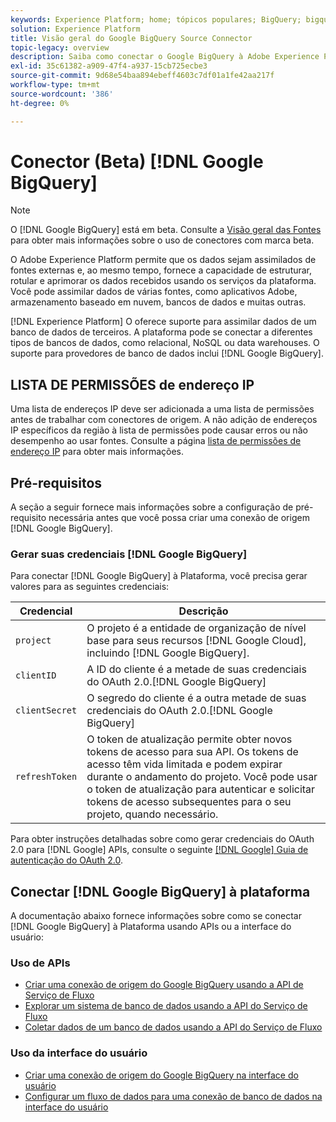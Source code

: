 ```yaml
---
keywords: Experience Platform; home; tópicos populares; BigQuery; bigquery; Google BigQuery; google bigquery
solution: Experience Platform
title: Visão geral do Google BigQuery Source Connector
topic-legacy: overview
description: Saiba como conectar o Google BigQuery à Adobe Experience Platform usando APIs ou a interface do usuário.
exl-id: 35c61382-a909-47f4-a937-15cb725ecbe3
source-git-commit: 9d68e54baa894ebeff4603c7df01a1fe42aa217f
workflow-type: tm+mt
source-wordcount: '386'
ht-degree: 0%

---
```


# Conector (Beta) [!DNL Google BigQuery]

>[!NOTE]
>
>O [!DNL Google BigQuery] está em beta. Consulte a [Visão geral das Fontes](../../home.md#terms-and-conditions) para obter mais informações sobre o uso de conectores com marca beta.

O Adobe Experience Platform permite que os dados sejam assimilados de fontes externas e, ao mesmo tempo, fornece a capacidade de estruturar, rotular e aprimorar os dados recebidos usando os serviços da plataforma. Você pode assimilar dados de várias fontes, como aplicativos Adobe, armazenamento baseado em nuvem, bancos de dados e muitas outras.

[!DNL Experience Platform] O oferece suporte para assimilar dados de um banco de dados de terceiros. A plataforma pode se conectar a diferentes tipos de bancos de dados, como relacional, NoSQL ou data warehouses. O suporte para provedores de banco de dados inclui [!DNL Google BigQuery].

## LISTA DE PERMISSÕES de endereço IP

Uma lista de endereços IP deve ser adicionada a uma lista de permissões antes de trabalhar com conectores de origem. A não adição de endereços IP específicos da região à lista de permissões pode causar erros ou não desempenho ao usar fontes. Consulte a página [lista de permissões de endereço IP](../../ip-address-allow-list.md) para obter mais informações.

## Pré-requisitos

A seção a seguir fornece mais informações sobre a configuração de pré-requisito necessária antes que você possa criar uma conexão de origem [!DNL Google BigQuery].

### Gerar suas credenciais [!DNL Google BigQuery]

Para conectar [!DNL Google BigQuery] à Plataforma, você precisa gerar valores para as seguintes credenciais:

| Credencial | Descrição |
| ---------- | ----------- |
| `project` | O projeto é a entidade de organização de nível base para seus recursos [!DNL Google Cloud], incluindo [!DNL Google BigQuery]. |
| `clientID` | A ID do cliente é a metade de suas credenciais do OAuth 2.0.[!DNL Google BigQuery] |
| `clientSecret` | O segredo do cliente é a outra metade de suas credenciais do OAuth 2.0.[!DNL Google BigQuery] |
| `refreshToken` | O token de atualização permite obter novos tokens de acesso para sua API. Os tokens de acesso têm vida limitada e podem expirar durante o andamento do projeto. Você pode usar o token de atualização para autenticar e solicitar tokens de acesso subsequentes para o seu projeto, quando necessário. |

Para obter instruções detalhadas sobre como gerar credenciais do OAuth 2.0 para [!DNL Google] APIs, consulte o seguinte [[!DNL Google] Guia de autenticação do OAuth 2.0](https://developers.google.com/identity/protocols/oauth2).

## Conectar [!DNL Google BigQuery] à plataforma

A documentação abaixo fornece informações sobre como se conectar [!DNL Google BigQuery] à Plataforma usando APIs ou a interface do usuário:

### Uso de APIs

- [Criar uma conexão de origem do Google BigQuery usando a API de Serviço de Fluxo](../../tutorials/api/create/databases/bigquery.md)
- [Explorar um sistema de banco de dados usando a API do Serviço de Fluxo](../../tutorials/api/explore/database-nosql.md)
- [Coletar dados de um banco de dados usando a API do Serviço de Fluxo](../../tutorials/api/collect/database-nosql.md)

### Uso da interface do usuário

- [Criar uma conexão de origem do Google BigQuery na interface do usuário](../../tutorials/ui/create/databases/bigquery.md)
- [Configurar um fluxo de dados para uma conexão de banco de dados na interface do usuário](../../tutorials/ui/dataflow/databases.md)
